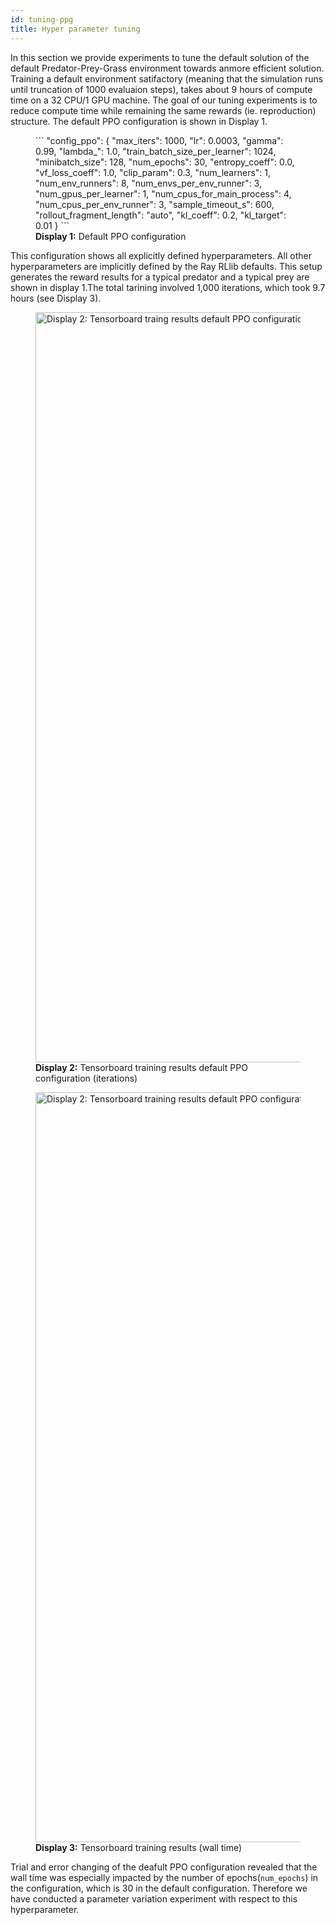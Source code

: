 ```yaml
---
id: tuning-ppg
title: Hyper parameter tuning
---
```

In this section we provide experiments to tune the default solution of the default Predator-Prey-Grass environment towards anmore efficient solution. Training a default environment satifactory (meaning that the simulation runs until truncation of 1000 evaluaion steps), takes about 9 hours of compute time on a 32 CPU/1 GPU machine. The goal of our tuning experiments is to reduce compute time while remaining the same rewards (ie. reproduction) structure. The default PPO configuration is shown in Display 1.

<figure style={{ textAlign: 'left' }}>
```
    "config_ppo": {
        "max_iters": 1000,
        "lr": 0.0003,
        "gamma": 0.99,
        "lambda_": 1.0,
        "train_batch_size_per_learner": 1024,
        "minibatch_size": 128,
        "num_epochs": 30,
        "entropy_coeff": 0.0,
        "vf_loss_coeff": 1.0,
        "clip_param": 0.3,
        "num_learners": 1,
        "num_env_runners": 8,
        "num_envs_per_env_runner": 3,
        "num_gpus_per_learner": 1,
        "num_cpus_for_main_process": 4,
        "num_cpus_per_env_runner": 3,
        "sample_timeout_s": 600,
        "rollout_fragment_length": "auto",
        "kl_coeff": 0.2,
        "kl_target": 0.01
    }
    ```
<figcaption style={{ textAlign: 'center'}}><strong>Display 1:</strong> Default PPO configuration</figcaption>
</figure>

This configuration shows all explicitly defined hyperparameters. All other hyperparameters are implicitly defined by the Ray RLlib defaults. This setup generates the reward results for a typical predator and a typical prey are shown in display 1.The total tarining involved 1,000 iterations, which took 9.7 hours (see Display 3).

<figure style={{ textAlign: 'center' }}>
  <img src="/img/pred-prey-grass/marl-ppg/hyper-parameter-tuning/display-2.png" alt="Display 2: Tensorboard traing results default PPO configuration (iterations)" width="1200" />
  <figcaption><strong>Display 2:</strong> Tensorboard training results default PPO configuration (iterations)</figcaption>
</figure>
<figure style={{ textAlign: 'center' }}>
  <img src="/img/pred-prey-grass/marl-ppg/hyper-parameter-tuning/display-3.png" alt="Display 2: Tensorboard training results default PPO configuration" width="1200" />
  <figcaption><strong>Display 3:</strong> Tensorboard training results (wall time)</figcaption>
</figure>

Trial and error changing of the deafult PPO configuration revealed that the wall time was especially impacted by the number of epochs(```num_epochs```) in the configuration, which is 30 in the default configuration. Therefore we have conducted a parameter variation experiment with respect to this hyperparameter.
